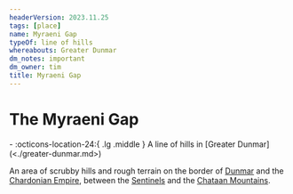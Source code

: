 ```yaml
---
headerVersion: 2023.11.25
tags: [place]
name: Myraeni Gap
typeOf: line of hills
whereabouts: Greater Dunmar
dm_notes: important
dm_owner: tim
title: Myraeni Gap
---
```

# The Myraeni Gap
<div class="grid cards ext-narrow-margin ext-one-column" markdown>
-    :octicons-location-24:{ .lg .middle } A line of hills in [Greater Dunmar](<./greater-dunmar.md>)  
</div>


An area of scrubby hills and rough terrain on the border of [Dunmar](<realms/dunmar/dunmar.md>) and the [Chardonian Empire](<../greater-chardon/chardonian-empire/chardonian-empire.md>), between the [Sentinels](<../sentinel-range.md>) and the [Chataan Mountains](<../greater-chardon/chataan-mountains.md>). 
